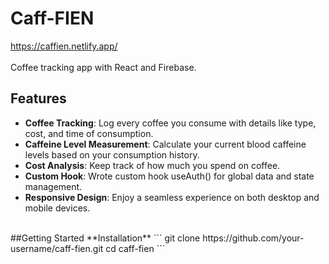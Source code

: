 # Caff-FIEN
https://caffien.netlify.app/
<br/>
<br/>
Coffee tracking app with React and Firebase.
## Features
- **Coffee Tracking**: Log every coffee you consume with details like type, cost, and time of consumption.
- **Caffeine Level Measurement**: Calculate your current blood caffeine levels based on your consumption history.
- **Cost Analysis**: Keep track of how much you spend on coffee.
- **Custom Hook**: Wrote custom hook useAuth() for global data and state management.
- **Responsive Design**: Enjoy a seamless experience on both desktop and mobile devices.
<br/>
##Getting Started
**Installation**
```
git clone https://github.com/your-username/caff-fien.git
cd caff-fien
```